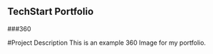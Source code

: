 ## TechStart Portfolio

###360

<script src='//vizor.io/static/scripts/vizor-360-embed.js' data-vizorurl='//vizor.io/embed/techstartfb/360-sample'></script>

#Project Description
This is an example 360 Image for my portfolio. 
